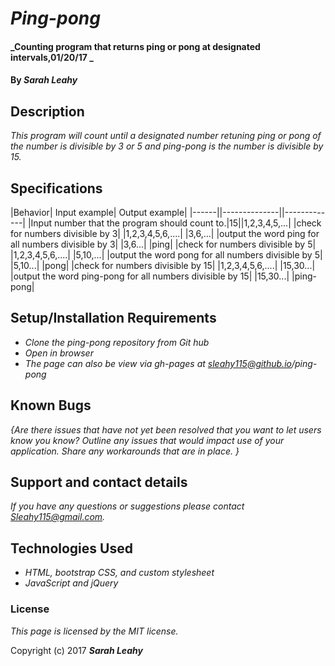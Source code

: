 # _Ping-pong_

#### _Counting program that returns ping or pong at designated intervals,01/20/17 _

#### By _**Sarah Leahy**_

## Description

_This program will count until a designated number retuning ping or pong of the number is divisible by 3 or 5 and ping-pong is the number is divisible by 15._

## Specifications

|Behavior| Input example| Output example|
|------||--------------||-------------|
|Input number that the program should count to.|15||1,2,3,4,5,...|
|check for numbers divisible by 3| |1,2,3,4,5,6,....| |3,6,...|
|output the word ping for all numbers divisible by 3| |3,6...| |ping|
|check for numbers divisible by 5| |1,2,3,4,5,6,....| |5,10,...|
|output the word pong for all numbers divisible by 5| |5,10...| |pong|
|check for numbers divisible by 15| |1,2,3,4,5,6,....| |15,30...|
|output the word ping-pong for all numbers divisible by 15| |15,30...| |ping-pong|


## Setup/Installation Requirements

* _Clone the ping-pong repository from Git hub_
* _Open in browser_
* _The page can also be view via gh-pages at sleahy115@github.io/ping-pong_

## Known Bugs

_{Are there issues that have not yet been resolved that you want to let users know you know?  Outline any issues that would impact use of your application.  Share any workarounds that are in place. }_

## Support and contact details

_If you have any questions or suggestions please contact Sleahy115@gmail.com._

## Technologies Used

* _HTML, bootstrap CSS, and custom stylesheet_
* _JavaScript and jQuery_

### License

*This page is licensed by the MIT license.*

Copyright (c) 2017 **_Sarah Leahy_**
